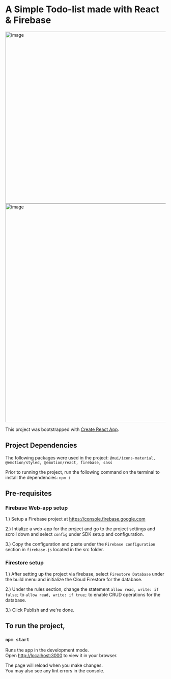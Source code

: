 # A Simple Todo-list made with React & Firebase
<img width="540" alt="image" src="https://github.com/kymyr/firebase-todo-list/assets/62489380/bf540e2b-4390-4885-a0f2-5259179e9e8d">

<img width="687" alt="image" src="https://github.com/kymyr/firebase-todo-list/assets/62489380/d99bfeb7-e326-4a6c-888d-c508d7b75553">


This project was bootstrapped with [Create React App](https://github.com/facebook/create-react-app).

## Project Dependencies

The following packages were used in the project: `@mui/icons-material, @emotion/styled, @emotion/react, firebase, sass`

Prior to running the project, run the following command on the terminal to install the dependencies: `npm i`

## Pre-requisites

### Firebase Web-app setup
1.) Setup a Firebase project at https://console.firebase.google.com

2.) Intialize a web-app for the project and go to the project settings and scroll down and select `config` under SDK setup and configuration.

3.) Copy the configuration and paste under the `Firebase configuration` section in `firebase.js` located in the src folder.

### Firestore setup
1.) After setting up the project via firebase, select `Firestore Database` under the build menu and initialize the Cloud Firestore for the database.

2.) Under the rules section, change the statement `allow read, write: if false;` to `allow read, write: if true;` to enable CRUD operations for the database. 

3.) Click Publish and we're done.

## To run the project,

### `npm start`

Runs the app in the development mode.\
Open [http://localhost:3000](http://localhost:3000) to view it in your browser.

The page will reload when you make changes.\
You may also see any lint errors in the console.

